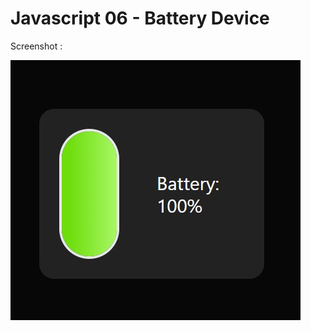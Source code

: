 # Javascript 06 - Battery Device

Screenshot :

![Image](https://github.com/lnrdgnwn/100-projects-of-javascript/blob/main/Javascript%2006%20-%20Battery%20Device/assets/img/image.jpg)
